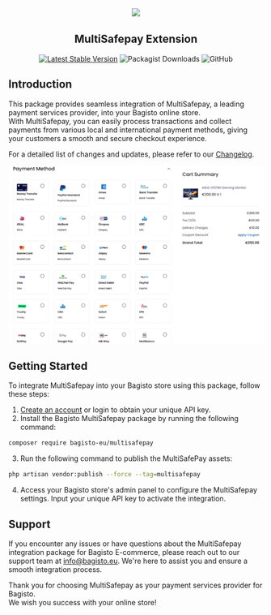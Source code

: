 <div align="center">
  <img src="https://bagisto.com/wp-content/themes/bagisto/images/logo.png">
  <h2>MultiSafepay Extension</h2>
</div>

<div align="center">
    <a href="https://packagist.org/packages/bagisto-eu/multisafepay"><img alt="Latest Stable Version" src="https://img.shields.io/packagist/v/bagisto-eu/multisafepay"></a> <img alt="Packagist Downloads" src="https://img.shields.io/packagist/dt/bagisto-eu/multisafepay"> <img alt="GitHub" src="https://img.shields.io/github/license/bagisto-europe/multisafepay">
</div>

## Introduction

This package provides seamless integration of MultiSafepay, a leading payment services provider, into your Bagisto online store.  
With MultiSafepay, you can easily process transactions and collect payments from various local and international payment methods, giving your customers a smooth and secure checkout experience.

For a detailed list of changes and updates, please refer to our [Changelog](CHANGELOG.md).

![payment-methods](docs/payment-methods.png)

## Getting Started

To integrate MultiSafepay into your Bagisto store using this package, follow these steps:

1. [Create an account](https://merchant.multisafepay.com/signup?partnerid=10840869) or login to obtain your unique API key.
2. Install the Bagisto MultiSafepay package by running the following command:

```bash
composer require bagisto-eu/multisafepay
```

3. Run the following command to publish the MultiSafePay assets:

```bash
php artisan vendor:publish --force --tag=multisafepay
```

4. Access your Bagisto store's admin panel to configure the MultiSafepay settings. Input your unique API key to activate the integration.

## Support
If you encounter any issues or have questions about the MultiSafepay integration package for Bagisto E-commerce, please reach out to our support team at [info@bagisto.eu](mailto:info@bagisto.eu). We're here to assist you and ensure a smooth integration process.  

Thank you for choosing MultiSafepay as your payment services provider for Bagisto.  
We wish you success with your online store!
